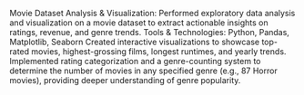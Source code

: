 Movie Dataset Analysis & Visualization:
Performed exploratory data analysis and visualization on a movie dataset to extract actionable insights on ratings, revenue, and genre trends.
Tools & Technologies: Python, Pandas, Matplotlib, Seaborn
Created interactive visualizations to showcase top-rated movies, highest-grossing films, longest runtimes, and yearly trends. Implemented rating categorization and a genre-counting system to determine the number of movies in any specified genre (e.g., 87 Horror movies), providing deeper understanding of genre popularity.
